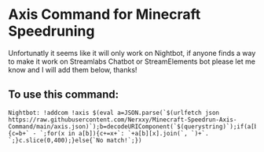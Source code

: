 # Axis Command for Minecraft Speedruning

Unfortunatly it seems like it will only work on Nightbot, if anyone finds a way to make it work on Streamlabs Chatbot or StreamElements bot please let me know and I will add them below, thanks!

## To use this command:
```
Nightbot: !addcom !axis $(eval a=JSON.parse(`$(urlfetch json https://raw.githubusercontent.com/Nerxxy/Minecraft-Speedrun-Axis-Command/main/axis.json)`);b=decodeURIComponent(`$(querystring)`);if(a[b]){c=b+` - `;for(x in a[b]){c+=x+`: `+a[b][x].join(`, `)+`. `;}c.slice(0,400);}else{`No match!`;})
```
